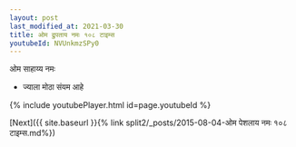 ```yaml
---
layout: post
last_modified_at: 2021-03-30
title: ओम द्रुपताय नमः १०८ टाइम्स
youtubeId: NVUnkmzSPy0
---
```

 
 
 ओम साहाय्य नमः  
 
 -  ज्याला मोठा संयम आहे 
 
  
 
  
 
 
 
 
 
 


{% include youtubePlayer.html id=page.youtubeId %}
 
[Next]({{ site.baseurl }}{% link  split2/_posts/2015-08-04-ओम पेशलाय नमः १०८ टाइम्स.md%})
 
